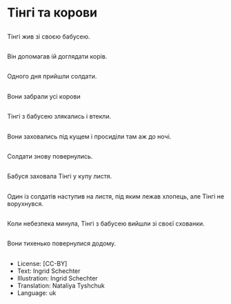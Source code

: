 # Тінгі та корови

##
Тінгі жив зі своєю бабусею.

##
Він допомагав ій доглядати корів.

##
Одного дня прийшли солдати.

##
Вони забрали усі корови

##
Тінгі з бабусею злякались і втекли.

##
Вони заховались під кущем і просиділи там аж до ночі.

##
Солдати знову повернулись.

##
Бабуся заховала Тінгі у купу листя.

##
Один із солдатів наступив на листя, під яким лежав хлопець, але Тінгі не ворухнувся.

##
Коли небезпека минула, Тінгі з бабусею вийшли зі своєї схованки.

##
Вони тихенько повернулися додому.

##
* License: [CC-BY]
* Text: Ingrid Schechter
* Illustration: Ingrid Schechter
* Translation: Nataliya Tyshchuk
* Language: uk
